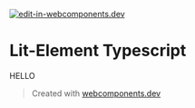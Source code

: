 [![edit-in-webcomponents.dev](https://webcomponents.dev/assets/ext/edit_in_wcd.svg)](https://webcomponents.dev/edit/0m2Cx8OJRArbH0mXdBQI)
# Lit-Element Typescript

<cel-show>
<custom-element>HELLO</custom-element>
</cel-show>

> Created with [webcomponents.dev](https://webcomponents.dev)
